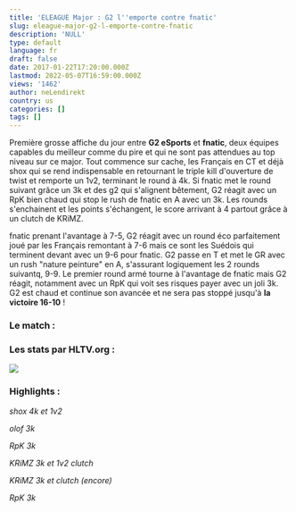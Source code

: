 ```yaml
---
title: 'ELEAGUE Major : G2 l''emporte contre fnatic'
slug: eleague-major-g2-l-emporte-contre-fnatic
description: 'NULL'
type: default
language: fr
draft: false
date: 2017-01-22T17:20:00.000Z
lastmod: 2022-05-07T16:59:00.000Z
views: '1462'
author: neLendirekt
country: us
categories: []
tags: []
---
```

Première grosse affiche du jour entre **G2 eSports** et **fnatic**, deux équipes capables du meilleur comme du pire et qui ne sont pas attendues au top niveau sur ce major. Tout commence sur cache, les Français en CT et déjà shox qui se rend indispensable en retournant le triple kill d'ouverture de twist et remporte un 1v2, terminant le round à 4k. Si fnatic met le round suivant grâce un 3k et des g2 qui s'alignent bêtement, G2 réagit avec un RpK bien chaud qui stop le rush de fnatic en A avec un 3k. Les rounds s'enchainent et les points s'échangent, le score arrivant à 4 partout grâce à un clutch de KRiMZ.

fnatic prenant l'avantage à 7-5, G2 réagit avec un round éco parfaitement joué par les Français remontant à 7-6 mais ce sont les Suédois qui terminent devant avec un 9-6 pour fnatic. G2 passe en T et met le GR avec un rush "nature peinture" en A, s'assurant logiquement les 2 rounds suivantq, 9-9\. Le premier round armé tourne à l'avantage de fnatic mais G2 réagit, notamment avec un RpK qui voit ses risques payer avec un joli 3k. G2 est chaud et continue son avancée et ne sera pas stoppé jusqu'à **la victoire 16-10** !

### Le match :

### Les stats par HLTV.org :

_![](/storage/images/5884ea6e57a54f68208ded707a02e5e888335cee29290png.png)_

### Highlights :

_shox 4k et 1v2_  

 _olof 3k_  

 _RpK 3k_  

_KRiMZ 3k et 1v2 clutch_  

_KRiMZ 3k et clutch (encore)_  

_RpK 3k_  
